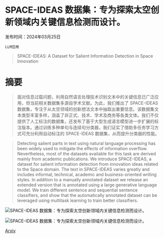 # SPACE-IDEAS 数据集：专为探索太空创新领域内关键信息检测而设计。

发布时间：2024年03月25日

`LLM应用`

> SPACE-IDEAS: A Dataset for Salient Information Detection in Space Innovation

# 摘要

> 面对信息过载问题，利用自然语言处理技术识别文本中的关键信息已广泛应用，但当前相关数据集多源自学术文献。为此，我们推出了 SPACE-IDEAS 数据集，专注于从太空领域的创新想法文本中抽取出重要信息。该数据集文本类型丰富多样，涵盖了非正式、技术、学术及商务等各类文体。我们不仅提供了人工标注的数据集，还发布了基于大型生成语言模型进一步扩展的标注版本。通过训练多种单句与连续句分类器，我们证实了借助多任务学习方式可充分利用自动标注的 SPACE-IDEAS 数据集，从而提升分类器的性能。

> Detecting salient parts in text using natural language processing has been widely used to mitigate the effects of information overflow. Nevertheless, most of the datasets available for this task are derived mainly from academic publications. We introduce SPACE-IDEAS, a dataset for salient information detection from innovation ideas related to the Space domain. The text in SPACE-IDEAS varies greatly and includes informal, technical, academic and business-oriented writing styles. In addition to a manually annotated dataset we release an extended version that is annotated using a large generative language model. We train different sentence and sequential sentence classifiers, and show that the automatically annotated dataset can be leveraged using multitask learning to train better classifiers.

![SPACE-IDEAS 数据集：专为探索太空创新领域内关键信息检测而设计。](../../../paper_images/2403.16941/LabelledIdea5.png)

![SPACE-IDEAS 数据集：专为探索太空创新领域内关键信息检测而设计。](../../../paper_images/2403.16941/FieldsDistribution.png)

[Arxiv](https://arxiv.org/abs/2403.16941)